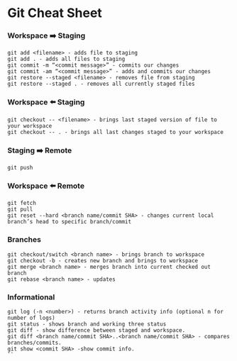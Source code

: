 # Git Cheat Sheet

### Workspace :arrow_right: Staging

```
git add <filename> - adds file to staging
git add . - adds all files to staging
git commit -m “<commit message>” - commits our changes
git commit -am “<commit message>” - adds and commits our changes
git restore --staged <filename> - removes file from staging
git restore --staged . - removes all currently staged files
```

### Workspace :arrow_left: Staging

```
git checkout -- <filename> - brings last staged version of file to your workspace
git checkout -- . - brings all last changes staged to your workspace
```

### Staging :arrow_right: Remote

```
git push
```

### Workspace :arrow_left: Remote

```
git fetch
git pull
git reset --hard <branch name/commit SHA> - changes current local branch’s head to specific branch/commit
```

### Branches

```
git checkout/switch <branch name> - brings branch to workspace
git checkout -b - creates new branch and brings to workspace
git merge <branch name> - merges branch into current checked out branch
git rebase <branch name> - updates
```

### Informational

```
git log (-n <number>) - returns branch activity info (optional n for number of logs)
git status - shows branch and working three status
git diff - show difference between staged and workspace.
git diff <branch name/commit SHA>..<branch name/commit SHA> - compares branches/commits.
git show <commit SHA> -show commit info.
``
```
